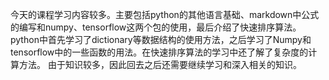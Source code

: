 今天的课程学习内容较多。主要包括python的其他语言基础、markdown中公式的编写和numpy、tensorflow这两个包的使用，最后介绍了快速排序算法。
python中首先学习了dictionary等数据结构的使用方法，之后学习了Numpy和tensorflow中的一些函数的用法。在快速排序算法的学习中还了解了复杂度的计算方法。
由于知识较多，因此回去之后还需要继续学习和深入相关的知识。
